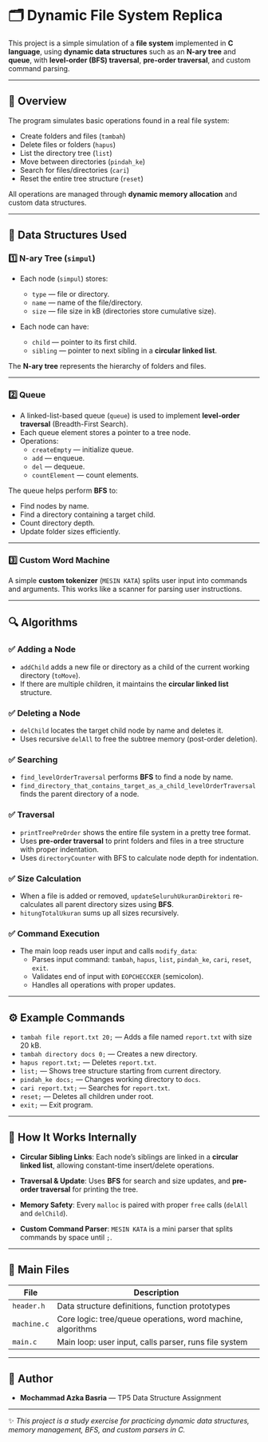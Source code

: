 # 🗂️ Dynamic File System Replica

This project is a simple simulation of a **file system** implemented in **C language**, using **dynamic data structures** such as an **N-ary tree** and **queue**, with **level-order (BFS) traversal**, **pre-order traversal**, and custom command parsing.

---

## 📌 Overview

The program simulates basic operations found in a real file system:
- Create folders and files (`tambah`)
- Delete files or folders (`hapus`)
- List the directory tree (`list`)
- Move between directories (`pindah_ke`)
- Search for files/directories (`cari`)
- Reset the entire tree structure (`reset`)

All operations are managed through **dynamic memory allocation** and custom data structures.

---

## 📂 Data Structures Used

### 1️⃣ N-ary Tree (`simpul`)

- Each node (`simpul`) stores:
  - `type` — file or directory.
  - `name` — name of the file/directory.
  - `size` — file size in kB (directories store cumulative size).

- Each node can have:
  - `child` — pointer to its first child.
  - `sibling` — pointer to next sibling in a **circular linked list**.

The **N-ary tree** represents the hierarchy of folders and files.

---

### 2️⃣ Queue

- A linked-list-based queue (`queue`) is used to implement **level-order traversal** (Breadth-First Search).
- Each queue element stores a pointer to a tree node.
- Operations:
  - `createEmpty` — initialize queue.
  - `add` — enqueue.
  - `del` — dequeue.
  - `countElement` — count elements.

The queue helps perform **BFS** to:
- Find nodes by name.
- Find a directory containing a target child.
- Count directory depth.
- Update folder sizes efficiently.

---

### 3️⃣ Custom Word Machine

A simple **custom tokenizer** (`MESIN KATA`) splits user input into commands and arguments. This works like a scanner for parsing user instructions.

---

## 🔍 Algorithms

### ✅ **Adding a Node**
- `addChild` adds a new file or directory as a child of the current working directory (`toMove`).
- If there are multiple children, it maintains the **circular linked list** structure.

### ✅ **Deleting a Node**
- `delChild` locates the target child node by name and deletes it.
- Uses recursive `delAll` to free the subtree memory (post-order deletion).

### ✅ **Searching**
- `find_levelOrderTraversal` performs **BFS** to find a node by name.
- `find_directory_that_contains_target_as_a_child_levelOrderTraversal` finds the parent directory of a node.

### ✅ **Traversal**
- `printTreePreOrder` shows the entire file system in a pretty tree format.
- Uses **pre-order traversal** to print folders and files in a tree structure with proper indentation.
- Uses `directoryCounter` with BFS to calculate node depth for indentation.

### ✅ **Size Calculation**
- When a file is added or removed, `updateSeluruhUkuranDirektori` re-calculates all parent directory sizes using **BFS**.
- `hitungTotalUkuran` sums up all sizes recursively.

### ✅ **Command Execution**
- The main loop reads user input and calls `modify_data`:
  - Parses input command: `tambah`, `hapus`, `list`, `pindah_ke`, `cari`, `reset`, `exit`.
  - Validates end of input with `EOPCHECCKER` (semicolon).
  - Handles all operations with proper updates.

---

## ⚙️ Example Commands

- `tambah file report.txt 20;` — Adds a file named `report.txt` with size 20 kB.
- `tambah directory docs 0;` — Creates a new directory.
- `hapus report.txt;` — Deletes `report.txt`.
- `list;` — Shows tree structure starting from current directory.
- `pindah_ke docs;` — Changes working directory to `docs`.
- `cari report.txt;` — Searches for `report.txt`.
- `reset;` — Deletes all children under root.
- `exit;` — Exit program.

---

## 📌 How It Works Internally

- **Circular Sibling Links**:
  Each node’s siblings are linked in a **circular linked list**, allowing constant-time insert/delete operations.

- **Traversal & Update**:
  Uses **BFS** for search and size updates, and **pre-order traversal** for printing the tree.

- **Memory Safety**:
  Every `malloc` is paired with proper `free` calls (`delAll` and `delChild`).

- **Custom Command Parser**:
  `MESIN KATA` is a mini parser that splits commands by space until `;`.

---

## 🧩 Main Files

| File | Description |
|------|--------------|
| `header.h` | Data structure definitions, function prototypes |
| `machine.c` | Core logic: tree/queue operations, word machine, algorithms |
| `main.c` | Main loop: user input, calls parser, runs file system |

---

## 📝 Author

- **Mochammad Azka Basria** — TP5 Data Structure Assignment

---

✨ *This project is a study exercise for practicing dynamic data structures, memory management, BFS, and custom parsers in C.*  
